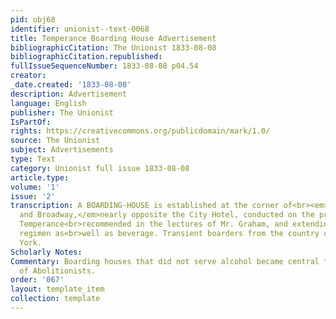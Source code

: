```yaml
---
pid: obj68
identifier: unionist--text-0068
title: Temperance Boarding House Advertisement
bibliographicCitation: The Unionist 1833-08-08
bibliographicCitation.republished: 
fullIssueSequenceNumber: 1833-08-08 p04.54
creator: 
_date.created: '1833-08-08'
description: Advertisement
language: English
publisher: The Unionist
IsPartOf: 
rights: https://creativecommons.org/publicdomain/mark/1.0/
source: The Unionist
subject: Advertisements
type: Text
category: Unionist full issue 1833-08-08
article.type: 
volume: '1'
issue: '2'
transcription: A BOARDING-HOUSE is established at the corner of<br><em>Cedar-street
  and Broadway,</em>nearly opposite the City Hotel, conducted on the principles of
  Temperance<br>recommended in the lectures of Mr. Graham, and extending to diet and
  regimen as<br>well as beverage. Transient boarders from the country can be<br>accommodated.&nbsp;&nbsp;&nbsp;&nbsp;&nbsp;&nbsp;&nbsp;&nbsp;&nbsp;&nbsp;&nbsp;&nbsp;&nbsp;&nbsp;&nbsp;&nbsp;&nbsp;&nbsp;&nbsp;&nbsp;&nbsp;&nbsp;&nbsp;&nbsp;&nbsp;&nbsp;&nbsp;&nbsp;&nbsp;&nbsp;&nbsp;&nbsp;<br>New
  York.
Scholarly Notes: 
Commentary: Boarding houses that did not serve alcohol became central to the travels
  of Abolitionists.
order: '067'
layout: template_item
collection: template
---
```

